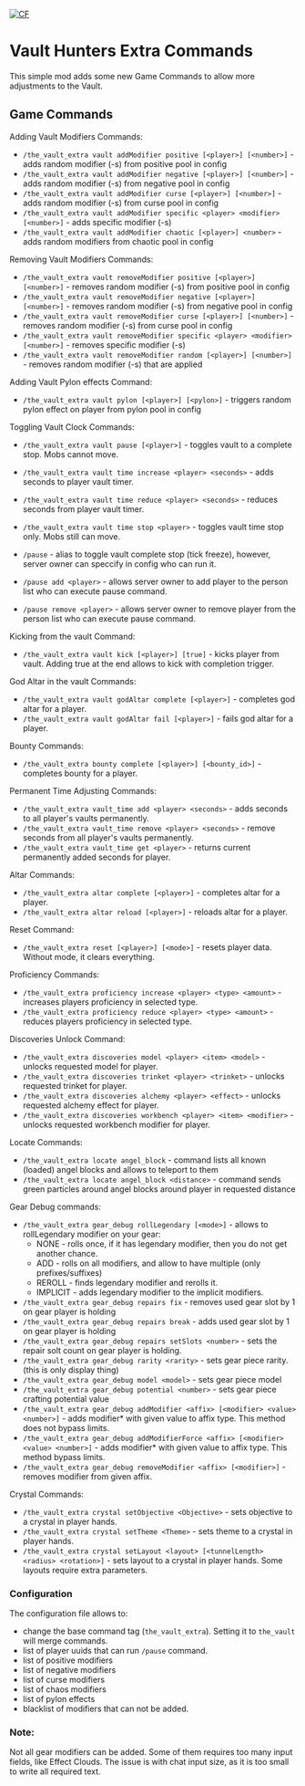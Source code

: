 <a href="https://www.curseforge.com/minecraft/mc-mods/vault-hunters-extra-game-commands"><img src="http://cf.way2muchnoise.eu/1062425.svg" alt="CF"></a>

# Vault Hunters Extra Commands

This simple mod adds some new Game Commands to allow more adjustments to the Vault.

## Game Commands

Adding Vault Modifiers Commands:
- `/the_vault_extra vault addModifier positive [<player>] [<number>]` - adds random modifier (-s) from positive pool in config
- `/the_vault_extra vault addModifier negative [<player>] [<number>]` - adds random modifier (-s) from negative  pool in config
- `/the_vault_extra vault addModifier curse [<player>] [<number>]` - adds random modifier (-s) from curse pool in config
- `/the_vault_extra vault addModifier specific <player> <modifier> [<number>]` - adds specific modifier (-s)
- `/the_vault_extra vault addModifier chaotic [<player>] <number>` - adds random modifiers from chaotic pool in config

Removing Vault Modifiers Commands:
- `/the_vault_extra vault removeModifier positive [<player>] [<number>]` - removes random modifier (-s) from positive pool in config
- `/the_vault_extra vault removeModifier negative [<player>] [<number>]` - removes random modifier (-s) from negative  pool in config
- `/the_vault_extra vault removeModifier curse [<player>] [<number>]` - removes random modifier (-s) from curse pool in config
- `/the_vault_extra vault removeModifier specific <player> <modifier> [<number>]` - removes specific modifier (-s)
- `/the_vault_extra vault removeModifier random [<player>] [<number>]` - removes random modifier (-s) that are applied 

Adding Vault Pylon effects Command:
- `/the_vault_extra vault pylon [<player>] [<pylon>]` - triggers random pylon effect on player from pylon pool in config

Toggling Vault Clock Commands:
- `/the_vault_extra vault pause [<player>]` - toggles vault to a complete stop. Mobs cannot move.
- `/the_vault_extra vault time increase <player> <seconds>` - adds seconds to player vault timer.
- `/the_vault_extra vault time reduce <player> <seconds>` - reduces seconds from player vault timer.
- `/the_vault_extra vault time stop <player>` - toggles vault time stop only. Mobs still can move.

- `/pause` - alias to toggle vault complete stop (tick freeze), however, server owner can speccify in config who can run it.
- `/pause add <player>` - allows server owner to add player to the person list who can execute pause command.
- `/pause remove <player>` - allows server owner to remove player from the person list who can execute pause command.

Kicking from the vault Command:
- `/the_vault_extra vault kick [<player>] [true]` - kicks player from vault. Adding true at the end allows to kick with completion trigger.

God Altar in the vault Commands:
- `/the_vault_extra vault godAltar complete [<player>]` - completes god altar for a player.
- `/the_vault_extra vault godAltar fail [<player>]` - fails god altar for a player.

Bounty Commands:
- `/the_vault_extra bounty complete [<player>] [<bounty_id>]` - completes bounty for a player.

Permanent Time Adjusting Commands:
- `/the_vault_extra vault_time add <player> <seconds>` - adds seconds to all player's vaults permanently.
- `/the_vault_extra vault_time remove <player> <seconds>` - remove seconds from all player's vaults permanently.
- `/the_vault_extra vault_time get <player>` - returns current permanently added seconds for player.

Altar Commands:
- `/the_vault_extra altar complete [<player>]` - completes altar for a player.
- `/the_vault_extra altar reload [<player>]` - reloads altar for a player.

Reset Command:
- `/the_vault_extra reset [<player>] [<mode>]` - resets player data. Without mode, it clears everything.

Proficiency Commands:
- `/the_vault_extra proficiency increase <player> <type> <amount>` - increases players proficiency in selected type.
- `/the_vault_extra proficiency reduce <player> <type> <amount>` - reduces players proficiency in selected type.

Discoveries Unlock Command:
- `/the_vault_extra discoveries model <player> <item> <model>` - unlocks requested model for player.
- `/the_vault_extra discoveries trinket <player> <trinket>` - unlocks requested trinket for player. 
- `/the_vault_extra discoveries alchemy <player> <effect>` - unlocks requested alchemy effect for player. 
- `/the_vault_extra discoveries workbench <player> <item> <modifier>` - unlocks requested workbench modifier for player. 

Locate Commands:
- `/the_vault_extra locate angel_block` - command lists all known (loaded) angel blocks and allows to teleport to them
- `/the_vault_extra locate angel_block <distance>` - command sends green particles around angel blocks around player in requested distance

Gear Debug commands:
- `/the_vault_extra gear_debug rollLegendary [<mode>]` - allows to rollLegendary modifier on your gear: 
  - NONE - rolls once, if it has legendary modifier, then you do not get another chance.
  - ADD - rolls on all modifiers, and allow to have multiple (only prefixes/suffixes)
  - REROLL - finds legendary modifier and rerolls it.
  - IMPLICIT - adds legendary modifier to the implicit modifiers.
- `/the_vault_extra gear_debug repairs fix` - removes used gear slot by 1 on gear player is holding
- `/the_vault_extra gear_debug repairs break` - adds used gear slot by 1 on gear player is holding
- `/the_vault_extra gear_debug repairs setSlots <number>` - sets the repair solt count on gear player is holding.
- `/the_vault_extra gear_debug rarity <rarity>` - sets gear piece rarity. (this is only display thing)
- `/the_vault_extra gear_debug model <model>` - sets gear piece model
- `/the_vault_extra gear_debug potential <number>` - sets gear piece crafting potential value 
- `/the_vault_extra gear_debug addModifier <affix> [<modifier> <value> <number>]` - adds modifier* with given value to affix type. This method does not bypass limits.
- `/the_vault_extra gear_debug addModifierForce <affix> [<modifier> <value> <number>]` - adds modifier* with given value to affix type. This method bypass limits.
- `/the_vault_extra gear_debug removeModifier <affix> [<modifier>]` - removes modifier from given affix.

Crystal Commands:
- `/the_vault_extra crystal setObjective <Objective>` - sets objective to a crystal in player hands.
- `/the_vault_extra crystal setTheme <Theme>` - sets theme to a crystal in player hands.
- `/the_vault_extra crystal setLayout <layout> [<tunnelLength> <radius> <rotation>]` - sets layout to a crystal in player hands. Some layouts require extra parameters.

### Configuration
The configuration file allows to:
- change the base command tag (`the_vault_extra`). Setting it to `the_vault` will merge commands. 
- list of player uuids that can run `/pause` command.
- list of positive modifiers
- list of negative modifiers
- list of curse modifiers
- list of chaos modifiers
- list of pylon effects
- blacklist of modifiers that can not be added.

### Note:
Not all gear modifiers can be added. Some of them requires too many input fields, like Effect Clouds. The issue is with chat input size, as it is too small to write all required text.


